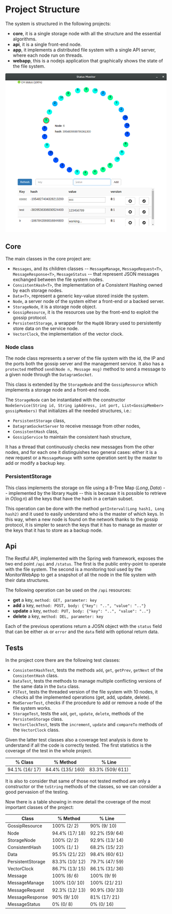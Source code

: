 # Project Structure
The system is structured in the following projects:

- **core**, it is a single storage node with all the structure and the essential algorithms.
- **api**, it is a single front-end node.
- **app**, it implements a distributed file system with a single API server, where each node run on threads.
- **webapp**, this is a nodejs application that graphically shows the state of the file system.

![screen-shoot of the MonitorWebApp](./img/webapp.png  "Project logical structure")


## Core
The main classes in the core project are:

- `Messages`, and its children classes -- `MessageManage`, `MessageRequest<T>`, `MessageResponse<T>`, `MessageStatus` -- that represent JSON messages exchanged between the file system nodes.
- `ConsistentHash<T>`, the implementation of a Consistent Hashing owned by each storage nodes.
- `Data<T>`, represent a generic key-value stored inside the system.
- `Node`, a server node of the system either a front-end or a backed server.
- `StorageNode`, it is a storage node object.
- `GossipResource`, it is the resources use by the front-end to exploit the gossip protocol.
- `PersistentStorage`, a wrapper for the `MapDB` library used to persistently store data on the service node.
-  `VectorClock`, the implementation of the vector clock.

### Node class
The node class represents a server of the file system with the id, the IP and the ports both the gossip server and the management service. It also has a `protected` method `send(Node n, Message msg)` method to send a message to a given node through the `DatagramSocket`.

This class is extended by the `StorageNode` and the `GossipResource` which implements a storage node and a front-end node.

The `StorageNode` can be instantiated with the constructor `NodeService(String id, String ipAddress, int port, List<GossipMember> gossipMembers)` that initializes all the needed structures, i.e.:

- `PersistentStorage` class,
- `DatagramSocketServer` to receive message from other nodes,
- `ConsistentHash` class,
- `GossipService` to maintain the consistent hash structure,

It has a thread that continuously checks new messages from the other nodes, and for each one it distinguishes two general cases: either it is a new request or a `MessageManage` with some operation sent by the master to add or modify a backup key.

### PersistentStorage
This class implements the storage on file using a B-Tree Map $\langle Long, Data \rangle$ -- implemented by the library `MapDB` -- this is because it is possible to retrieve in $O(\log n)$ all the keys that have the hash in a certain subset.

This operation can be done with the method `getInterval(Long hash1, Long hash2)` and it used to easily understand who is the master of which keys. In this way, when a new node is found on the network thanks to the gossip protocol, it is simpler to search the keys that it has to manage as master or the keys that it has to store as a backup node.

## Api
The Restful API, implemented with the Spring web framework, exposes the two end point `/api` and `/status`. The first is the public entry-point to operate with the file system. The second is a monitoring tool used by the MonitorWebApp to get a snapshot of all the node in the file system with their data structures.

The following operation can be used on the `/api` resources:

- **get** a key, `method: GET, parameter: key`
- **add** a key, `method: POST, body: {"key": "..", "value": ".."}`
- **update** a key, `method: PUT, body: {"key": "..", "value": ".."}`
- **delete** a key, `method: DEL, parameter: key`

Each of the previous operations return a JOSN object with the `status` field that can be either `ok` or `error` and the `data` field with optional return data.

## Tests
In the project core there are the following test classes:

- `ConsistentHashTest`, tests the methods `add`, `get`, `getPrev`, `getNext` of the `ConsistentHash` class.
- `DataTest`, tests the methods to manage multiple conflicting versions of the same data in the `Data` class.
- `FSTest`, tests the threaded version of the file system with 10 nodes, it checks all the implemented operations (get, add, update, delete).
- `ModServerTest`, checks if the procedure to add or remove a node of the file system works.
- `StorageTest`, tests the `add`, `get`, `update`, `delete`, methods of the `PersistenStorage` class.
- `VectorClockTest`, tests the `increment`, `update` and `compareTo` methods of the `VectorClock` class.


Given the latter test classes also a coverage test analysis is done to understand if all the code is correctly tested.
The first statistics is the coverage of the test in the whole project.

| % Class        | %	Method        | %	Line           |
|----------------|------------------|------------------|
| 94.1% (16/ 17) | 84.4% (135/ 160) |	83.3% (509/ 611) |

It is also to consider that same of those not tested method are only a constructor or the `toString` methods of the classes, so we can consider a good pervasion of the testing.

Now there is a table showing in more detail the coverage of the most important classes of the project:

| Class    	  | %	Method        | %	Line           |
|-------------|-----------------|------------------|
| GossipResource	 | 100% (2/ 2)	| 90% (9/ 10)	| 70% (42/ 60) |
| Node             |	94.4% (17/ 18) | 92.2% (59/ 64) |
| StorageNode	     | 100% (2/ 2)	| 92.9% (13/ 14) | 83.9% (135/ 161) |
| ConsistentHash	 | 100% (1/ 1)	| 68.2% (15/ 22) | 82.9% (58/ 70) |
| Data	| 95.5% (21/ 22)	| 98.4% (60/ 61) |
| PersistentStorage	| 83.3% (10/ 12) | 79.7% (47/ 59) |
| VectorClock	| 86.7% (13/ 15)	| 86.1% (31/ 36) |
| Message	| 100% (6/ 6)	| 100% (9/ 9) |
| MessageManage	|	100% (10/ 10)	| 100% (21/ 21) |
| MessageRequest	| 92.3% (12/ 13)	| 90.9% (30/ 33) |
| MessageResponse	| 90% (9/ 10)	| 81% (17/ 21) |
| MessageStatus	| 0% (0/ 8) | 	0% (0/ 16) |
